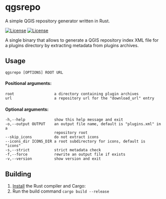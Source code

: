 # qgsrepo
A simple QGIS repository generator written in Rust.

[![License](https://img.shields.io/badge/license-zlib-blue.svg)]()
[![License](https://img.shields.io/github/release/mentaljam/qgsrepo.svg)]()

A single binary that allows to generate a QGIS repository index XML file for a plugins directory by extracting metadata from plugins archives.

## Usage
    qgsrepo [OPTIONS] ROOT URL
#### Positional arguments:
    root                  a directory containing plugin archives
    url                   a repository url for the "download_url" entry
#### Optional arguments:
    -h,--help             show this help message and exit
    -o,--output OUTPUT    an output file name, default is "plugins.xml" in a
                          repository root
    --skip_icons          do not extract icons
    --icons_dir ICONS_DIR a root subdirectory for icons, default is "icons"
    -s,--strict           strict metadata check
    -f,--force            rewrite an output file if exists
    -v,--version          show version and exit
    
## Building
1. [Install](https://www.rust-lang.org/en-US/install.html) the Rust compiler and Cargo:
2. Run the build command `cargo build --release`
